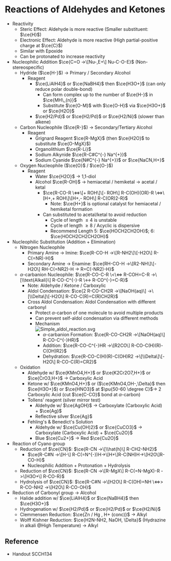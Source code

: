 # Reactions of Aldehydes and Ketones

* Reactivity
  * Steric Effect: Aldehyde is more reactive (Smaller substituent: $\ce{H}$)
  * Electronic Effect: Aldehyde is more reactive (High partial-positive charge at $\ce{C}$)
  * Similar with Epoxide
  * Can be protonated to increase reactivity
* Nucleophilic Addition $\ce{C=O ->\[Nu-,E+\] Nu-C-O-E}$ (Non-stereospecific)
  * Hydride ($\ce{H-}$) → Primary / Secondary Alcohol
    * Reagent
      * $\ce{LiAlH4}$ or $\ce{NaBH4}$ then $\ce{H3O+}$ (can only reduce polar double-bond)
        * Can form complex up to the number of $\ce{H-}$ in $\ce{MH\_{n}}$
        * Substitute $\ce{O-M}$ with $\ce{O-H}$ via $\ce{H3O+}$ or $\ce{H2O}$
      * $\ce{H2/Pd}$ or $\ce{H2/Pd}$ or $\ce{H2/Ni}$ (slower than alkene)
  * Carbon Nucleophile ($\ce{R-}$) → Secondary/Tertiary Alcohol
    * Reagent
      * Grignard Reagent $\ce{R-MgX}$ (then $\ce{H2O}$ to substitute $\ce{O-MgX}$)
      * Organolithium $\ce{R-Li}$
      * Sodium Alkynide $\ce{R-C#C^{-} Na^{+}}$
      * Sodium Cyanide $\ce{N#C^{-} Na^{+}}$ or $\ce{NaCN,H+}$
  * Oxygen Nucleophile ($\ce{O}$ / $\ce{O-}$)
    * Reagent
      * Water $\ce{H2O}$ → 1,1-diol
      * Alcohol $\ce{R-OH}$ → hemiacetal / hemiketal → acetal / ketal
        * $\ce{R-CO-R \<=>\[+ ROH\]\[- ROH\] R-C(OH)(OR)-R \<=>\[H+,+ ROH\]\[H+,- ROH\] R-C(OR)2-R}$
          * Note: $\ce{H+}$ is optional catalyst for hemiacetal / hemiketal formation
        * Can substituted to acetal/ketal to avoid reduction
          * Cycle of length $\le4$ is unstable
          * Cycle of length $\ge8$ / Acyclic is dispersive
          * Recommend Length 5: $\ce{HOCH2CH2OH}$; 6: $\ce{HOCH2CH2CH2OH}$
* Nucleophilic Substitution (Addition + Elimination)
  * Nitrogen Nucleophile
    * Primary Amine → Imine: $\ce{R-CO-H ->\[R-NH2\]\[-H2O\] R-C(=NR)-H}$
    * Secondary Amine → Enamine: $\ce{RH-CO-H ->\[R2-NH\]\[-H2O\] RH-C(=NR2)-H -> R=C(-NR2)-H}$
  * $\alpha$-carbanion Nucleophile: $\ce{R-CO-C-R \<\<=> R-COH=C-R ->\[\\text{Alkali}\] R-CO-C^{-}-R \<-> R-CO^{-}=C-R}$
    * Note: Aldehyde / Ketone / Carboxylic
    * Aldol Condensation: $\ce{2 R-CO-CH2R ->\[NaOH(aq)\] ->\[\\Delta\]\[-H2O\] R-CO-C(R)=C(R)CH2R}$
    * Cross Aldol Condensation: Aldol Condensation with different carbonyl
      * Protect $\alpha$-carbon of one molecule to avoid multiple products
      * Can prevent self-aldol condensation via different methods
      * Mechanism  
        ![Simple\_aldol\_reaction.svg](https://upload.wikimedia.org/wikipedia/commons/7/76/Simple_aldol_reaction.svg)
        * $\alpha$-carbanion Formation: $\ce{R-CO-CH2R ->\[NaOH(aq)\] R-CO-C^{-}HR}$
        * Addition: $\ce{R-CO-C^{-}HR ->\[R2CO\] R-CO-C(H)(R)-C(OH)R2}$
        * Dehydration: $\ce{R-CO-C(H)(R)-C(OH)R2 ->\[\\Delta\]\[-H2O\] R-CO-C(R)=CR2}$
  * Oxidation
    * Aldehyde w/ $\ce{KMnO4,H+}$ or $\ce{K2Cr2O7,H+}$ or $\ce{CrO3,H+}$ → Carboxylic Acid
    * Ketone w/ $\ce{KMnO4,H+}$ or ($\ce{KMnO4,OH-,\Delta}$ then $\ce{H3O+}$) or $\ce{HNO3}$ at $\pu{50-60 \degree C}$→ 2 Carboxylic Acid (cut $\ce{C-CO}$ bond at $\alpha$-carbon)
    * Tollens' reagent (silver mirror test)
      * Aldehyde w/ $\ce{AgOH}$ → Carboxylate (Carboxylic Acid) + $\ce{Ag}$
      * Reflective silver $\ce{Ag}$
    * Fehling's & Benedict's Solution
      * Aldehyde w/ $\ce{Cu(OH)2}$ or $\ce{CuCO3}$ → Carboxylate (Carboxylic Acid) + $\ce{Cu2O}$
      * Blue $\ce{Cu2+}$ → Red $\ce{Cu2O}$
* Reaction of Cyano group
  * Reduction of $\ce{CN}$: $\ce{R-CN ->\[\\hat{h}\] R-CH2-NH2}$
    * $\ce{R-C#N ->\[H-\] R-C(=N^{-})H->\[H+\]R-C(NH)H->\[H2O\]R-CO-H}$
    * Nucleophilic Addition + Protonation + Hydrolysis
  * Reduction of $\ce{CN}$: $\ce{R-CN ->\[R-MgX\] R-C(=N-MgX)-R ->\[H3O+\] R-CO-R}$
  * Hydrolysis of $\ce{CN}$: $\ce{R-C#N ->\[H2O\] R-C(OH)=NH \<=>> R-CO-NH2 ->\[H2O\] R-CO-OH}$
* Reduction of Carbonyl group → Alcohol
  * Halide addition w/ $\ce{LiAlH4}$ or $\ce{NaBH4}$ then $\ce{H3O+}$
  * Hydrogenation w/ $\ce{H2/Pd}$ or $\ce{H2/Pd}$ or $\ce{H2/Ni}$
  * Clemmensen Reduction: $\ce{Zn / Hg , H+ (conc)}$ → Alkyl
  * Wolff Kishner Reduction: $\ce{H2N-NH2, NaOH, \Delta}$ (Hydrazine in alkali @High Temperature) → Alkyl

## Reference

* Handout SCCH134
